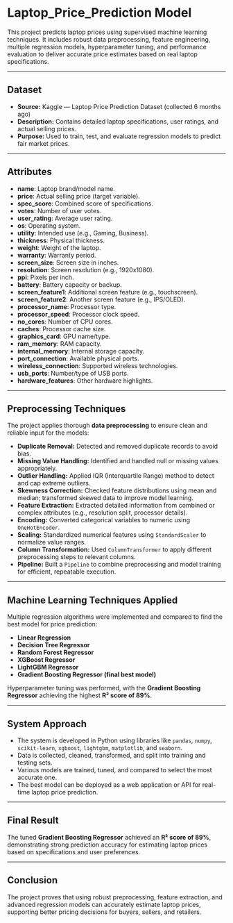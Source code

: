 # Laptop_Price_Prediction Model

This project predicts laptop prices using supervised machine learning techniques. It includes robust data preprocessing, feature engineering, multiple regression models, hyperparameter tuning, and performance evaluation to deliver accurate price estimates based on real laptop specifications.

---

## Dataset

- **Source:** Kaggle — Laptop Price Prediction Dataset (collected 6 months ago)
- **Description:** Contains detailed laptop specifications, user ratings, and actual selling prices.
- **Purpose:** Used to train, test, and evaluate regression models to predict fair market prices.

---

## Attributes

- **name**: Laptop brand/model name.
- **price**: Actual selling price (target variable).
- **spec_score**: Combined score of specifications.
- **votes**: Number of user votes.
- **user_rating**: Average user rating.
- **os**: Operating system.
- **utility**: Intended use (e.g., Gaming, Business).
- **thickness**: Physical thickness.
- **weight**: Weight of the laptop.
- **warranty**: Warranty period.
- **screen_size**: Screen size in inches.
- **resolution**: Screen resolution (e.g., 1920x1080).
- **ppi**: Pixels per inch.
- **battery**: Battery capacity or backup.
- **screen_feature1**: Additional screen feature (e.g., touchscreen).
- **screen_feature2**: Another screen feature (e.g., IPS/OLED).
- **processor_name**: Processor type.
- **processor_speed**: Processor clock speed.
- **no_cores**: Number of CPU cores.
- **caches**: Processor cache size.
- **graphics_card**: GPU name/type.
- **ram_memory**: RAM capacity.
- **internal_memory**: Internal storage capacity.
- **port_connection**: Available physical ports.
- **wireless_connection**: Supported wireless technologies.
- **usb_ports**: Number/type of USB ports.
- **hardware_features**: Other hardware highlights.

---

## **Preprocessing Techniques**

The project applies thorough **data preprocessing** to ensure clean and reliable input for the models:

- **Duplicate Removal:** Detected and removed duplicate records to avoid bias.
- **Missing Value Handling:** Identified and handled null or missing values appropriately.
- **Outlier Handling:** Applied IQR (Interquartile Range) method to detect and cap extreme outliers.
- **Skewness Correction:** Checked feature distributions using mean and median; transformed skewed data to improve model learning.
- **Feature Extraction:** Extracted detailed information from combined or complex attributes (e.g., resolution split, processor details).
- **Encoding:** Converted categorical variables to numeric using `OneHotEncoder`.
- **Scaling:** Standardized numerical features using `StandardScaler` to normalize value ranges.
- **Column Transformation:** Used `ColumnTransformer` to apply different preprocessing steps to relevant columns.
- **Pipeline:** Built a `Pipeline` to combine preprocessing and model training for efficient, repeatable execution.

---

## **Machine Learning Techniques Applied**

Multiple regression algorithms were implemented and compared to find the best model for price prediction:

- **Linear Regression**
- **Decision Tree Regressor**
- **Random Forest Regressor**
- **XGBoost Regressor**
- **LightGBM Regressor**
- **Gradient Boosting Regressor (final best model)**

Hyperparameter tuning was performed, with the **Gradient Boosting Regressor** achieving the highest **R² score of 89%**.

---

## **System Approach**

- The system is developed in Python using libraries like `pandas`, `numpy`, `scikit-learn`, `xgboost`, `lightgbm`, `matplotlib`, and `seaborn`.
- Data is collected, cleaned, transformed, and split into training and testing sets.
- Various models are trained, tuned, and compared to select the most accurate one.
- The best model can be deployed as a web application or API for real-time laptop price prediction.

---

## **Final Result**

The tuned **Gradient Boosting Regressor** achieved an **R² score of 89%**, demonstrating strong prediction accuracy for estimating laptop prices based on specifications and user preferences.

---

## **Conclusion**

The project proves that using robust preprocessing, feature extraction, and advanced regression models can accurately estimate laptop prices, supporting better pricing decisions for buyers, sellers, and retailers.
